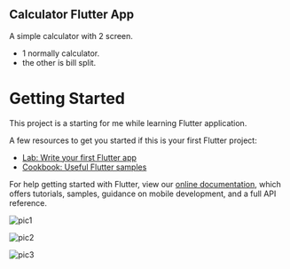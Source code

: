 ## Calculator Flutter App

A simple calculator with 2 screen.
- 1 normally calculator.
- the other is bill split.

# Getting Started

This project is a starting for me while learning Flutter application.

A few resources to get you started if this is your first Flutter project:

- [Lab: Write your first Flutter app](https://flutter.dev/docs/get-started/codelab)
- [Cookbook: Useful Flutter samples](https://flutter.dev/docs/cookbook)

For help getting started with Flutter, view our
[online documentation](https://flutter.dev/docs), which offers tutorials,
samples, guidance on mobile development, and a full API reference.

![pic1](https://user-images.githubusercontent.com/79790753/121883026-76831a00-cd3b-11eb-8d1b-b9f987a6c9a7.JPG)

![pic2](https://user-images.githubusercontent.com/79790753/121883044-7c78fb00-cd3b-11eb-8a07-6e21e9e73ed4.JPG)

![pic3](https://user-images.githubusercontent.com/79790753/121883068-826edc00-cd3b-11eb-8eaa-930b5c151ed9.JPG)
